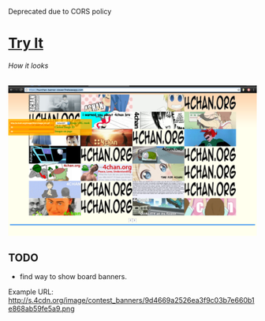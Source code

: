 Deprecated due to CORS policy

# [Try It](https://fourchan-banner-viewer.firebaseapp.com/)

###### How it looks


![Alt text](https://raw.githubusercontent.com/0x384c0/4chan-banner-viewer/master/images/prev.png "1")


## TODO
* find way to show board banners. 

Example URL: http://s.4cdn.org/image/contest_banners/9d4669a2526ea3f9c03b7e660b1e868ab59fe5a9.png
